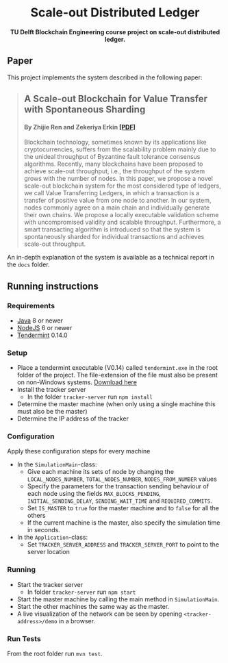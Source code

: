 <h1 align="center">
  Scale-out Distributed Ledger
</h1>

<h4 align="center">TU Delft Blockchain Engineering course project on scale-out distributed ledger.</h4>

## Paper
This project implements the system described in the following paper:

> ## A Scale-out Blockchain for Value Transfer with Spontaneous Sharding
> #### By Zhijie Ren and Zekeriya Erkin [[PDF]](https://arxiv.org/abs/1801.02531)
> Blockchain technology, sometimes known by its applications like cryptocurrencies, suffers from the scalability problem mainly due to the unideal throughput of Byzantine fault tolerance consensus algorithms. Recently, many blockchains have been proposed to achieve scale-out throughput, i.e., the throughput of the system grows with the number of nodes. In this paper, we propose a novel scale-out blockchain system for the most considered type of ledgers, we call Value Transferring Ledgers, in which a transaction is a transfer of positive value from one node to another. In our system, nodes commonly agree on a main chain and individually generate their own chains. We propose a locally executable validation scheme with uncompromised validity and scalable throughput. Furthermore, a smart transacting algorithm is introduced so that the system is spontaneously sharded for individual transactions and achieves scale-out throughput.

An in-depth explanation of the system is available as a technical report in the `docs` folder.

## Running instructions
### Requirements
- [Java](https://java.com/en/download/) 8 or newer
- [NodeJS](https://nodejs.org/) 6 or newer
- [Tendermint](https://tendermint.com/) 0.14.0

### Setup
- Place a tendermint executable (V0.14) called `tendermint.exe` in the root folder of the project. The file-extension of the file must also be present on non-Windows systems. [Download here](https://tendermint.com/downloads)
- Install the tracker server
  - In the folder `tracker-server` run `npm install`
- Determine the master machine (when only using a single machine this must also be the master)
- Determine the IP address of the tracker

### Configuration
Apply these configuration steps for every machine
- In the `SimulationMain`-class:
  - Give each machine its sets of node by changing the `LOCAL_NODES_NUMBER`, `TOTAL_NODES_NUMBER`, `NODES_FROM_NUMBER` values
  - Specify the parameters for the transaction sending behaviour of each node using the fields `MAX_BLOCKS_PENDING`, `INITIAL_SENDING_DELAY`, `SENDING_WAIT_TIME` and `REQUIRED_COMMITS`. 
  - Set `IS_MASTER` to `true` for the master machine and to `false` for all the others
  - If the current machine is the master, also specify the simulation time in seconds.
- In the `Application`-class:
  - Set `TRACKER_SERVER_ADDRESS` and `TRACKER_SERVER_PORT` to point to the server location

### Running
- Start the tracker server
  - In folder `tracker-server` run `npm start`
- Start the master machine by calling the main method in `SimulationMain`. 
- Start the other machines the same way as the master.
- A live visualization of the network can be seen by opening `<tracker-address>/demo` in a browser.

### Run Tests
From the root folder run `mvn test`.
